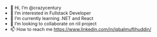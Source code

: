 - 👋 Hi, I’m @crazycentury
- 👀 I’m interested in Fullstack Developer 
- 🌱 I’m currently learning .NET and React
- 💞️ I’m looking to collaborate on riil project
- 📫 How to reach me https://www.linkedin.com/in/iqbalmuflihuddin/

<!---
crazycentury/crazycentury is a ✨ special ✨ repository because its `README.md` (this file) appears on your GitHub profile.
You can click the Preview link to take a look at your changes.
--->
